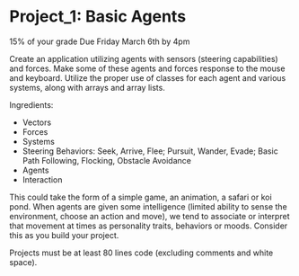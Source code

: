 # Project_1: Basic Agents 
15% of your grade
Due Friday March 6th by 4pm


Create an application utilizing agents with sensors (steering capabilities) and forces. Make some of these agents and forces response to the mouse and keyboard. Utilize the proper use of classes for each agent and various systems, along with arrays and array lists.

Ingredients:
- Vectors
- Forces
- Systems
- Steering Behaviors: Seek, Arrive, Flee; Pursuit, Wander, Evade; Basic Path Following, Flocking, Obstacle Avoidance
- Agents
- Interaction

This could take the form of a simple game, an animation, a safari or koi pond. When agents are given some intelligence (limited ability to sense the environment, choose an action and move), we tend to associate or interpret that movement at times as personality traits, behaviors or moods. Consider this as you build your project.

Projects must be at least 80 lines code (excluding comments and white space).
